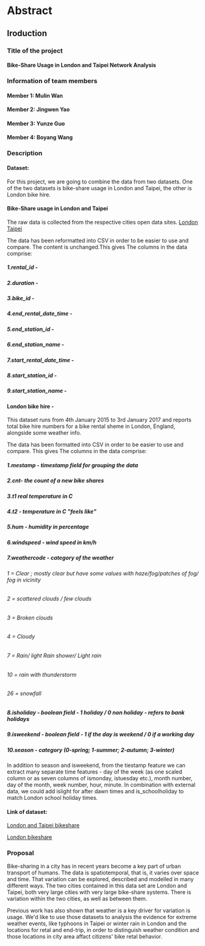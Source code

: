# Abstract

## Iroduction

### Title of the project

#### Bike-Share Usage in London and Taipei Network Analysis

### Information of team members

#### Member 1: Mulin Wan

#### Member 2: Jingwen Yao

#### Member 3: Yunze Guo

#### Member 4: Boyang Wang

### Description

#### Dataset:

For this project, we are going to combine the data from two datasets. One of the two datasets is bike-share usage in London and Taipei, the other is London bike hire. 

#### Bike-Share usage in London and Taipei

The raw data is collected from the respective cities open data sites. 
[London](https://cycling.data.tfl.gov.uk/) 
[Taipei](https://data.taipei/#/dataset?topic=topic-transportation)

The data has been reformatted into CSV in order to be easier to use and compare. The content is unchanged.This gives The columns in the data comprise:

##### 1.rental_id -

##### 2.duration -

##### 3.bike_id -

##### 4.end_rental_date_time -

##### 5.end_station_id -

##### 6.end_station_name -

##### 7.start_rental_date_time -

##### 8.start_station_id -

##### 9.start_station_name -

#### London bike hire -

This dataset runs from 4th January 2015 to 3rd January 2017 and reports total bike hire numbers for a bike rental sheme in London, England, alongside some weather info.

The data has been formatted into CSV in order to be easier to use and compare. This gives The columns in the data comprise:

##### 1.mestamp - timestamp field for grouping the data

##### 2.cnt- the count of a new bike shares

##### 3.t1 real temperature in C

##### 4.t2 - temperature in C "feels like"

##### 5.hum - humidity in percentage

##### 6.windspeed - wind speed in km/h

##### 7.weathercode - category of the weather

###### 1 = Clear ; mostly clear but have some values with haze/fog/patches of fog/ fog in vicinity

###### 2 = scattered clouds / few clouds

###### 3 = Broken clouds

###### 4 = Cloudy

###### 7 = Rain/ light Rain shower/ Light rain

###### 10 = rain with thunderstorm

###### 26 = snowfall

##### 8.isholiday - boolean field - 1 holiday / 0 non holiday - refers to bank holidays

##### 9.isweekend - boolean field - 1 if the day is weekend / 0 if a working day

##### 10.season - category (0-spring; 1-summer; 2-autumn; 3-winter)

In addition to season and isweekend, from the tiestamp feature we can extract many separate time features - day of the week (as one scaled column or as seven columns of ismonday, istuesday etc.), month number, day of the month, week number, hour, minute. In combination with external data, we could add islight for after dawn times and is_schoolholiday to match London school holiday times.

#### Link of dataset:

[London and Taipei bikeshare](https://www.kaggle.com/datasets/ajohrn/bikeshare-usage-in-london-and-taipei-network)

[London bikeshare](https://www.kaggle.com/datasets/hmavrodiev/london-bike-sharing-dataset/discussion?resource=download)

### Proposal

Bike-sharing in a city has in recent years become a key part of urban transport of humans. The data is spatiotemporal, that is, it varies over space and time. That variation can be explored, described and modelled in many different ways. The two cities contained in this data set are London and Taipei, both very large cities with very large bike-share systems. There is variation within the two cities, as well as between them. 

Previous work has also shown that weather is a key driver for variation is usage. We'd like to use those datasets to analysis the evidence for extreme weather events, like typhoons in Taipei or winter rain in London and the locations for retal and end-trip, in order to distinguish  weather condition and those locations in city area affact citizens' bike retal behavior.

